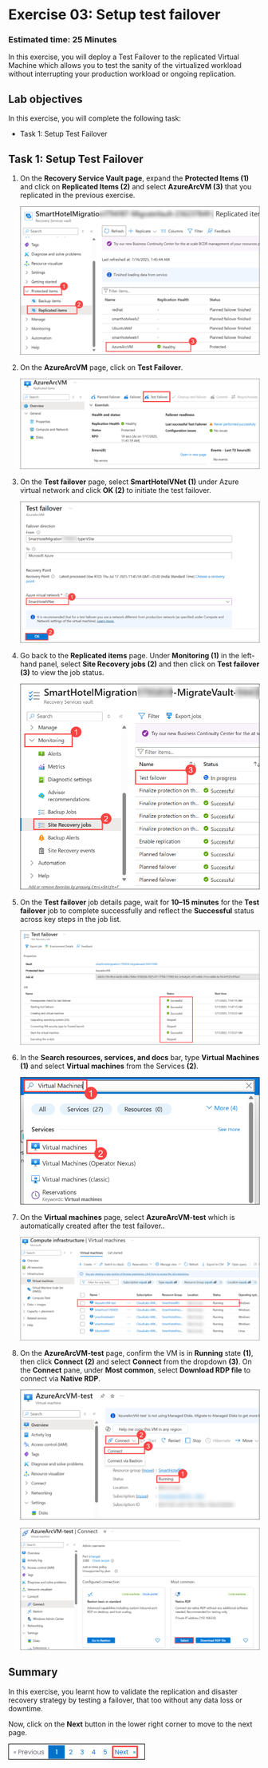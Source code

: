 # Exercise 03: Setup test failover

### Estimated time: 25 Minutes

In this exercise, you will deploy a Test Failover to the replicated Virtual Machine which allows you to test the sanity of the virtualized workload without interrupting your production workload or ongoing replication.

## Lab objectives

In this exercise, you will complete the following task:

- Task 1: Setup Test Failover

## Task 1: Setup Test Failover

1. On the **Recovery Service Vault page**, expand the **Protected Items (1)** and click on **Replicated Items (2)** and select **AzureArcVM (3)** that you replicated in the previous exercise.    

    ![Screenshot of the replicate items.](Images/image621.png "replicate items") 
   
1. On the **AzureArcVM** page, click on **Test Failover**.  

    ![Screenshot of the Test Failover.](Images/image622.png "Test Failover") 
   
1. On the **Test failover** page, select **SmartHotelVNet (1)** under Azure virtual network and click **OK (2)** to initiate the test failover.

    ![Screenshot of the Test Failover page.](Images/image623.png "Test Failover page") 
    
1. Go back to the **Replicated items** page. Under **Monitoring (1)** in the left-hand panel, select **Site Recovery jobs (2)** and then click on **Test failover (3)** to view the job status. 

    ![Screenshot of the Test Failover satus](Images/image624.png "Test Failover status") 

1. On the **Test failover** job details page, wait for **10–15 minutes** for the **Test failover** job to complete successfully and reflect the **Successful** status across key steps in the job list.

    ![Screenshot of the Test Failover status.](Images/image625.png "Test Failover status") 
  
1. In the **Search resources, services, and docs** bar, type **Virtual Machines** **(1)** and select **Virtual machines** from the Services **(2)**.

    ![](Images/image626.png "Test Failover status")

1. On the **Virtual machines** page, select **AzureArcVM-test** which is automatically created after the test failover..

    ![Screenshot of the Test vm.](Images/image627.png "Test vm") 
  
1. On the **AzureArcVM-test** page, confirm the VM is in **Running** state **(1)**, then click **Connect** **(2)** and select **Connect** from the dropdown **(3)**. On the **Connect** pane, under **Most common**, select **Download RDP file** to connect via **Native RDP**.   

    ![Screenshot of the Test vm status.](Images/image628.png "Test vm status") 

    ![Screenshot of the Test vm status.](Images/image629.png "Test vm status") 
    

## Summary

In this exercise, you learnt how to validate the replication and disaster recovery strategy by testing a failover, that too without any data loss or downtime.

Now, click on the **Next** button in the lower right corner to move to the next page.

   ![](./Images/Lab06-Nextpagebutton.png)
